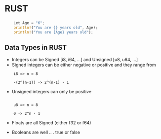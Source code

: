 # RUST

### 

```RUST
    Let Age = "6";
    println!("You are {} years old", Age);
    println!("You are {Age} years old");
```

## Data Types in RUST

- Integers can be Signed [i8, i64, ...] and Unsigned [u8, u64, ...]
- Signed integers can be either negative or positive and they range from
``` Caveman
    i8 => n = 8

    -(2^(n-1)) -> 2^(n-1) - 1
```

- Unsigned integers can only be positive 
``` caveman

    u8 => n = 8

    0 -> 2^n - 1
```

- Floats are all Signed (either f32 or f64)

- Booleans are well .. . true or false
